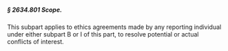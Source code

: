 ##### § 2634.801 Scope. #####

This subpart applies to ethics agreements made by any reporting individual under either subpart B or I of this part, to resolve potential or actual conflicts of interest.